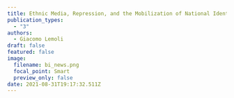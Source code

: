 ```yaml
---
title: Ethnic Media, Repression, and the Mobilization of National Identity
publication_types:
  - "3"
authors:
  - Giacomo Lemoli
draft: false
featured: false
image:
  filename: bi_news.png
  focal_point: Smart
  preview_only: false
date: 2021-08-31T19:17:32.511Z
---
```

